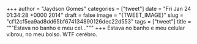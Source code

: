 
+++
author = "Jaydson Gomes"
categories = ["tweet"]
date = "Fri Jan 24 01:34:28 +0000 2014"
draft = false
image = "{TWEET_IMAGE}"
slug = "cf12cf5ea9ad8dd65bf674134890126dec22d553"
tags = ["tweet"]
title = """Estava no banho e meu cel..."""
+++
Estava no banho e meu celular vibrou, no meu bolso. WTF cerébro.
